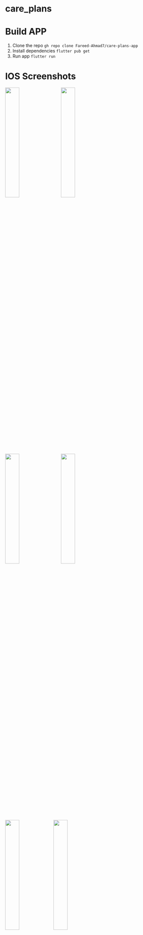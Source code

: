 # care_plans

# Build APP
1. Clone the repo `gh repo clone Fareed-Ahmad7/care-plans-app`
2. Install dependencies `flutter pub get`
3. Run app `flutter run`

# IOS Screenshots

<img src="https://github.com/Fareed-Ahmad7/care-plans-app/assets/90202062/581b9fa7-6693-477a-b67b-9d3ed86cc67f" width=30% height=30%>
&nbsp; &nbsp;  &nbsp;  <img src="https://github.com/Fareed-Ahmad7/care-plans-app/assets/90202062/4cf638cf-f3ab-4eff-8420-ecb2f545b270" width=30% height=30%>  &nbsp;    &nbsp;  &nbsp; <img src="https://github.com/Fareed-Ahmad7/care-plans-app/assets/90202062/23a58d05-48ba-4be3-a12b-4fe0ae70d499" width=30% height=30%>  &nbsp; &nbsp;  &nbsp;
<img src="https://github.com/Fareed-Ahmad7/care-plans-app/assets/90202062/908d897f-c099-47e5-b624-fc7ecbbea435" width=30% height=30%> &nbsp; &nbsp; &nbsp;
<img src="https://github.com/Fareed-Ahmad7/care-plans-app/assets/90202062/8f2bf316-4830-495c-9d38-3d838f9a8d18" width=30% height=30%>
<img src="https://github.com/Fareed-Ahmad7/care-plans-app/assets/90202062/39678120-4bd5-4e87-b65e-534cd68b3154" width=30% height=30%> &nbsp; &nbsp;  &nbsp; 





